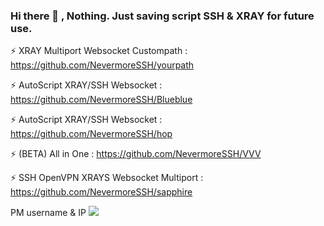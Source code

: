 ### Hi there 👋 , Nothing. Just saving script SSH & XRAY for future use.

⚡ XRAY Multiport Websocket Custompath : https://github.com/NevermoreSSH/yourpath

⚡ AutoScript XRAY/SSH Websocket : https://github.com/NevermoreSSH/Blueblue

⚡ AutoScript XRAY/SSH Websocket : https://github.com/NevermoreSSH/hop

⚡ (BETA) All in One : https://github.com/NevermoreSSH/VVV

⚡ SSH OpenVPN XRAYS Websocket Multiport : https://github.com/NevermoreSSH/sapphire   

PM username & IP <a href="https://t.me/todfix667" target=”_blank”><img src="https://img.shields.io/static/v1?style=for-the-badge&logo=Telegram&label=Telegram&message=Click%20Here&color=blue"></a><br>

<!--
**NevermoreSSH/NevermoreSSH** is a ✨ _special_ ✨ repository because its `README.md` (this file) appears on your GitHub profile.

Here are some ideas to get you started:

- 🔭 I’m currently working on ...
- 🌱 I’m currently learning ...
- 👯 I’m looking to collaborate on ...
- 🤔 I’m looking for help with ...
- 💬 Ask me about ...
- 📫 How to reach me: ...
- 😄 Pronouns: ...
- ⚡ Fun fact: ...
-->
